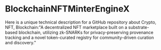 # BlockchainNFTMinterEngineX
Here is a unique technical description for a GitHub repository about Crypto, NFT, Blockchain:"A decentralized NFT marketplace built on a substrate-based blockchain, utilizing zk-SNARKs for privacy-preserving provenance tracking and a novel token-curated registry for community-driven curation and discovery."
